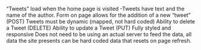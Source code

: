 “Tweets” load when the home page is visited
          -Tweets have text and the name of the author.
Form on page allows for the  addition of a new “tweet” (POST)
Tweets must be dynamic (mapped, not hard coded)
Ability to delete a Tweet (DELETE)
Ability to update a Tweet (PUT) 
Fully styled and responsive
Does not need to be using an actual server to feed the data, all data the site presents can be hard coded data that resets on page refresh.